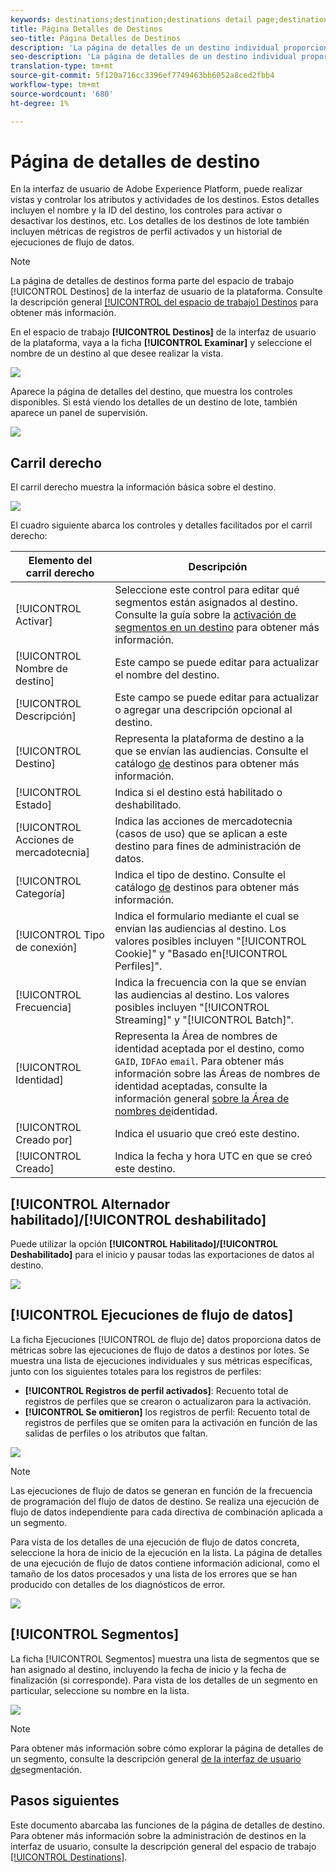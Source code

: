 ```yaml
---
keywords: destinations;destination;destinations detail page;destinations details page
title: Página Detalles de Destinos
seo-title: Página Detalles de Destinos
description: 'La página de detalles de un destino individual proporciona una visión general de los detalles del destino, como el nombre del destino, el ID, los segmentos asignados al destino y los controles para editar la activación y habilitar y deshabilitar el flujo de datos. '
seo-description: 'La página de detalles de un destino individual proporciona una visión general de los detalles del destino, como el nombre del destino, el ID, los segmentos asignados al destino y los controles para editar la activación y habilitar y deshabilitar el flujo de datos. '
translation-type: tm+mt
source-git-commit: 5f120a716cc3396ef7749463bb6052a8ced2fbb4
workflow-type: tm+mt
source-wordcount: '680'
ht-degree: 1%

---
```



# Página de detalles de destino

En la interfaz de usuario de Adobe Experience Platform, puede realizar vistas y controlar los atributos y actividades de los destinos. Estos detalles incluyen el nombre y la ID del destino, los controles para activar o desactivar los destinos, etc. Los detalles de los destinos de lote también incluyen métricas de registros de perfil activados y un historial de ejecuciones de flujo de datos.

>[!NOTE]
>
>La página de detalles de destinos forma parte del espacio de trabajo [!UICONTROL Destinos] de la interfaz de usuario de la plataforma. Consulte la descripción general [[!UICONTROL del espacio de trabajo] Destinos](./destinations-workspace.md) para obtener más información.

En el espacio de trabajo **[!UICONTROL Destinos]** de la interfaz de usuario de la plataforma, vaya a la ficha **[!UICONTROL Examinar]** y seleccione el nombre de un destino al que desee realizar la vista.

![](../assets/ui/details-page/select-destination.png)

Aparece la página de detalles del destino, que muestra los controles disponibles. Si está viendo los detalles de un destino de lote, también aparece un panel de supervisión.

![](../assets/ui/details-page/details.png)

## Carril derecho

El carril derecho muestra la información básica sobre el destino.

![](../assets/ui/details-page/right-rail.png)

El cuadro siguiente abarca los controles y detalles facilitados por el carril derecho:

| Elemento del carril derecho | Descripción |
| --- | --- |
| [!UICONTROL Activar] | Seleccione este control para editar qué segmentos están asignados al destino. Consulte la guía sobre la [activación de segmentos en un destino](./activate-destinations.md) para obtener más información. |
| [!UICONTROL Nombre de destino] | Este campo se puede editar para actualizar el nombre del destino. |
| [!UICONTROL Descripción] | Este campo se puede editar para actualizar o agregar una descripción opcional al destino. |
| [!UICONTROL Destino] | Representa la plataforma de destino a la que se envían las audiencias. Consulte el catálogo [de](../catalog/overview.md) destinos para obtener más información. |
| [!UICONTROL Estado] | Indica si el destino está habilitado o deshabilitado. |
| [!UICONTROL Acciones de mercadotecnia] | Indica las acciones de mercadotecnia (casos de uso) que se aplican a este destino para fines de administración de datos. |
| [!UICONTROL Categoría] | Indica el tipo de destino. Consulte el catálogo [de](../catalog/overview.md) destinos para obtener más información. |
| [!UICONTROL Tipo de conexión] | Indica el formulario mediante el cual se envían las audiencias al destino. Los valores posibles incluyen &quot;[!UICONTROL Cookie]&quot; y &quot;Basado en[!UICONTROL Perfiles]&quot;. |
| [!UICONTROL Frecuencia] | Indica la frecuencia con la que se envían las audiencias al destino. Los valores posibles incluyen &quot;[!UICONTROL Streaming]&quot; y &quot;[!UICONTROL Batch]&quot;. |
| [!UICONTROL Identidad] | Representa la Área de nombres de identidad aceptada por el destino, como `GAID`, `IDFA`o `email`. Para obtener más información sobre las Áreas de nombres de identidad aceptadas, consulte la información general [sobre la Área de nombres de](../../identity-service/namespaces.md)identidad. |
| [!UICONTROL Creado por] | Indica el usuario que creó este destino. |
| [!UICONTROL Creado] | Indica la fecha y hora UTC en que se creó este destino. |

## [!UICONTROL Alternador habilitado]/[!UICONTROL deshabilitado]

Puede utilizar la opción **[!UICONTROL Habilitado]/[!UICONTROL Deshabilitado]** para el inicio y pausar todas las exportaciones de datos al destino.

![](../assets/ui/details-page/enable-disable.png)

## [!UICONTROL Ejecuciones de flujo de datos]

La ficha Ejecuciones [!UICONTROL de flujo de] datos proporciona datos de métricas sobre las ejecuciones de flujo de datos a destinos por lotes. Se muestra una lista de ejecuciones individuales y sus métricas específicas, junto con los siguientes totales para los registros de perfiles:

* **[!UICONTROL Registros de perfil activados]**: Recuento total de registros de perfiles que se crearon o actualizaron para la activación.
* **[!UICONTROL Se omitieron]** los registros de perfil:  Recuento total de registros de perfiles que se omiten para la activación en función de las salidas de perfiles o los atributos que faltan.

![](../assets/ui/details-page/dataflow-runs.png)

>[!NOTE]
>
>Las ejecuciones de flujo de datos se generan en función de la frecuencia de programación del flujo de datos de destino. Se realiza una ejecución de flujo de datos independiente para cada directiva de combinación aplicada a un segmento.

Para vista de los detalles de una ejecución de flujo de datos concreta, seleccione la hora de inicio de la ejecución en la lista. La página de detalles de una ejecución de flujo de datos contiene información adicional, como el tamaño de los datos procesados y una lista de los errores que se han producido con detalles de los diagnósticos de error.

![](../assets/ui/details-page/dataflow.png)

## [!UICONTROL Segmentos]

La ficha [!UICONTROL Segmentos] muestra una lista de segmentos que se han asignado al destino, incluyendo la fecha de inicio y la fecha de finalización (si corresponde). Para vista de los detalles de un segmento en particular, seleccione su nombre en la lista.

![](../assets/ui/details-page/segments.png)

>[!NOTE]
>
>Para obtener más información sobre cómo explorar la página de detalles de un segmento, consulte la descripción general [de la interfaz de usuario de](../../segmentation/ui/overview.md#segment-details)segmentación.

## Pasos siguientes

Este documento abarcaba las funciones de la página de detalles de destino. Para obtener más información sobre la administración de destinos en la interfaz de usuario, consulte la descripción general del espacio de trabajo [[!UICONTROL Destinations]](./destinations-workspace.md).